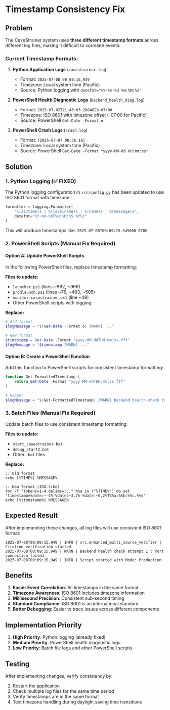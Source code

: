 # Timestamp Consistency Fix

## Problem
The CaseStrainer system uses **three different timestamp formats** across different log files, making it difficult to correlate events:

### Current Timestamp Formats:

1. **Python Application Logs** (`casestrainer.log`)
   - Format: `2025-07-08 00:09:15,949`
   - Timezone: Local system time (Pacific)
   - Source: Python logging with `datefmt="%Y-%m-%d %H:%M:%S"`

2. **PowerShell Health Diagnostic Logs** (`backend_health_diag.log`)
   - Format: `2025-07-02T21:43:03.2884629-07:00`
   - Timezone: ISO 8601 with timezone offset (-07:00 for Pacific)
   - Source: PowerShell `Get-Date -Format o`

3. **PowerShell Crash Logs** (`crash.log`)
   - Format: `[2025-07-07 00:36:16]`
   - Timezone: Local system time (Pacific)
   - Source: PowerShell `Get-Date -Format "yyyy-MM-dd HH:mm:ss"`

## Solution

### 1. Python Logging (✅ FIXED)
The Python logging configuration in `src/config.py` has been updated to use ISO 8601 format with timezone:

```python
formatter = logging.Formatter(
    "%(asctime)s | %(levelname)s | %(name)s | %(message)s",
    datefmt="%Y-%m-%dT%H:%M:%S.%f%z"
)
```

This will produce timestamps like: `2025-07-08T00:09:15.949000-0700`

### 2. PowerShell Scripts (Manual Fix Required)

#### Option A: Update PowerShell Scripts
In the following PowerShell files, replace timestamp formatting:

**Files to update:**
- `launcher.ps1` (lines ~962, ~966)
- `prodlaunch.ps1` (lines ~76, ~493, ~505)
- `monitor-casestrainer.ps1` (line ~49)
- Other PowerShell scripts with logging

**Replace:**
```powershell
# Old format
$logMessage = "$(Get-Date -Format o) [WARN] ..."

# New format
$timestamp = Get-Date -Format "yyyy-MM-ddTHH:mm:ss.fff"
$logMessage = "$timestamp [WARN] ..."
```

#### Option B: Create a PowerShell Function
Add this function to PowerShell scripts for consistent timestamp formatting:

```powershell
function Get-FormattedTimestamp {
    return Get-Date -Format "yyyy-MM-ddTHH:mm:ss.fff"
}

# Usage:
$logMessage = "$(Get-FormattedTimestamp) [WARN] Backend health check failed"
```

### 3. Batch Files (Manual Fix Required)
Update batch files to use consistent timestamp formatting:

**Files to update:**
- `start_casestrainer.bat`
- `debug_start2.bat`
- Other `.bat` files

**Replace:**
```batch
:: Old format
echo [%TIME%] %MESSAGE%

:: New format (ISO-like)
for /f "tokens=1-4 delims=:.," %%a in ("%TIME%") do set "timestamp=%date:~-4%-%date:~3,2%-%date:~0,2%T%%a:%%b:%%c.%%d"
echo [%timestamp%] %MESSAGE%
```

## Expected Result

After implementing these changes, all log files will use consistent ISO 8601 format:

```
2025-07-08T00:09:15.949 | INFO | src.enhanced_multi_source_verifier | Citation verification started
2025-07-08T00:09:15.949 | WARN | Backend health check attempt 1 : Port connection failed
2025-07-08T00:09:15.949 | INFO | Script started with Mode: Production
```

## Benefits

1. **Easier Event Correlation**: All timestamps in the same format
2. **Timezone Awareness**: ISO 8601 includes timezone information
3. **Millisecond Precision**: Consistent sub-second timing
4. **Standard Compliance**: ISO 8601 is an international standard
5. **Better Debugging**: Easier to trace issues across different components

## Implementation Priority

1. **High Priority**: Python logging (already fixed)
2. **Medium Priority**: PowerShell health diagnostic logs
3. **Low Priority**: Batch file logs and other PowerShell scripts

## Testing

After implementing changes, verify consistency by:

1. Restart the application
2. Check multiple log files for the same time period
3. Verify timestamps are in the same format
4. Test timezone handling during daylight saving time transitions 
